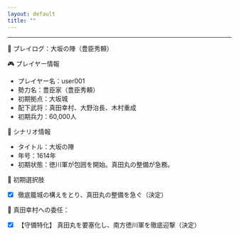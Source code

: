 ```yaml
---
layout: default
title: ""
---
```

    
---

📝 プレイログ：大坂の陣（豊臣秀頼）

🎮 プレイヤー情報
- プレイヤー名：user001
- 勢力名：豊臣家（豊臣秀頼）
- 初期拠点：大坂城
- 配下武将：真田幸村、大野治長、木村重成
- 初期兵力：60,000人

📘 シナリオ情報
- タイトル：大坂の陣
- 年号：1614年
- 初期状態：徳川軍が包囲を開始。真田丸の整備が急務。

🎯 初期選択肢
- [X] 徹底籠城の構えをとり、真田丸の整備を急ぐ（決定）

🧠 真田幸村への委任：
- [X] 【守備特化】 真田丸を要塞化し、南方徳川軍を徹底迎撃（決定）
